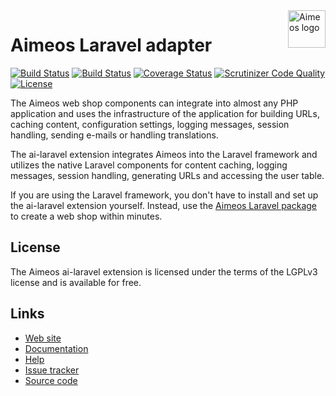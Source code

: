 <a href="https://aimeos.org/">
    <img src="https://aimeos.org/fileadmin/template/icons/logo.png" alt="Aimeos logo" title="Aimeos" align="right" height="60" />
</a>

# Aimeos Laravel adapter

[![Build Status](https://circleci.com/gh/aimeos/ai-laravel.svg?style=shield)](https://circleci.com/gh/aimeos/ai-laravel)
[![Build Status](https://travis-ci.org/aimeos/ai-laravel.png?branch=master)](https://travis-ci.org/aimeos/ai-laravel)
[![Coverage Status](https://coveralls.io/repos/aimeos/ai-laravel/badge.svg?branch=master)](https://coveralls.io/r/aimeos/ai-laravel?branch=master)
[![Scrutinizer Code Quality](https://scrutinizer-ci.com/g/aimeos/ai-laravel/badges/quality-score.png?b=master)](https://scrutinizer-ci.com/g/aimeos/ai-laravel/?branch=master)
[![License](https://poser.pugx.org/aimeos/ai-laravel/license.svg)](https://packagist.org/packages/aimeos/ai-laravel)

The Aimeos web shop components can integrate into almost any PHP application and uses the infrastructure of the application for building URLs, caching content, configuration settings, logging messages, session handling, sending e-mails or handling translations.

The ai-laravel extension integrates Aimeos into the Laravel framework and utilizes the native Laravel components for content caching, logging messages, session handling, generating URLs and accessing the user table.

If you are using the Laravel framework, you don't have to install and set up the ai-laravel extension yourself. Instead, use the [Aimeos Laravel package](https://github.com/aimeos/aimeos-laravel) to create a web shop within minutes.

## License

The Aimeos ai-laravel extension is licensed under the terms of the LGPLv3 license and is available for free.

## Links

* [Web site](https://aimeos.org/Laravel)
* [Documentation](https://aimeos.org/docs/Laravel)
* [Help](https://aimeos.org/help/laravel-package-f18/)
* [Issue tracker](https://github.com/aimeos/ai-laravel/issues)
* [Source code](https://github.com/aimeos/ai-laravel)
